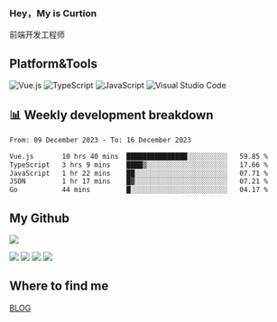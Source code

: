 ### Hey，My is Curtion
前端开发工程师
## Platform&Tools

![Vue.js](https://img.shields.io/badge/-Vue.js-4FC08D?style=flat-square&logo=Vue.js&logoColor=white)
![TypeScript](https://img.shields.io/badge/-TypeScript-007ACC?style=flat-square&logo=typescript&logoColor=white)
![JavaScript](https://img.shields.io/badge/-JavaScript-F7DF1E?style=flat-square&logo=javascript&logoColor=black)
![Visual Studio Code](https://img.shields.io/badge/-VSCode-007ACC?style=flat-square&logo=Visual-Studio-Code&logoColor=white)

## 📊 Weekly development breakdown

<!--START_SECTION:waka-->

```txt
From: 09 December 2023 - To: 16 December 2023

Vue.js       10 hrs 40 mins  ███████████████░░░░░░░░░░   59.85 %
TypeScript   3 hrs 9 mins    ████▒░░░░░░░░░░░░░░░░░░░░   17.66 %
JavaScript   1 hr 22 mins    ██░░░░░░░░░░░░░░░░░░░░░░░   07.71 %
JSON         1 hr 17 mins    █▓░░░░░░░░░░░░░░░░░░░░░░░   07.21 %
Go           44 mins         █░░░░░░░░░░░░░░░░░░░░░░░░   04.17 %
```

<!--END_SECTION:waka-->

## My Github

![](http://github-profile-summary-cards.vercel.app/api/cards/profile-details?username=curtion&theme=nord_bright)

![](http://github-profile-summary-cards.vercel.app/api/cards/stats?username=curtion&theme=nord_bright)
![](http://github-profile-summary-cards.vercel.app/api/cards/productive-time?username=curtion&theme=nord_bright&utcOffset=8)
![](http://github-profile-summary-cards.vercel.app/api/cards/repos-per-language?username=curtion&theme=nord_bright)
![](http://github-profile-summary-cards.vercel.app/api/cards/most-commit-language?username=curtion&theme=nord_bright)

## Where to find me

[BLOG](https://blog.3gxk.net)
